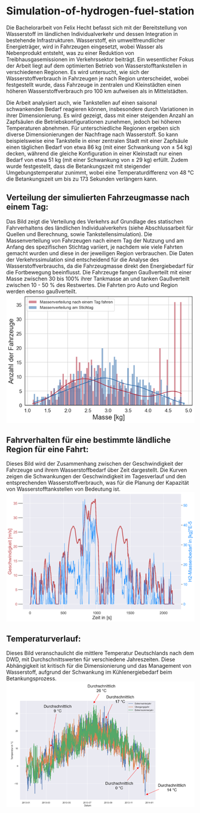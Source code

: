 # Simulation-of-hydrogen-fuel-station

Die Bachelorarbeit von Felix Hecht befasst sich mit der Bereitstellung von Wasserstoff im ländlichen Individualverkehr und dessen Integration in bestehende Infrastrukturen. Wasserstoff, ein umweltfreundlicher Energieträger, wird in Fahrzeugen eingesetzt, wobei Wasser als Nebenprodukt entsteht, was zu einer Reduktion von Treibhausgasemissionen im Verkehrssektor beiträgt. Ein wesentlicher Fokus der Arbeit liegt auf dem optimierten Betrieb von Wasserstofftankstellen in verschiedenen Regionen. Es wird untersucht, wie sich der Wasserstoffverbrauch in Fahrzeugen je nach Region unterscheidet, wobei festgestellt wurde, dass Fahrzeuge in zentralen und Kleinstädten einen höheren Wasserstoffverbrauch pro 100 km aufweisen als in Mittelstädten.

Die Arbeit analysiert auch, wie Tankstellen auf einen saisonal schwankenden Bedarf reagieren können, insbesondere durch Variationen in ihrer Dimensionierung. Es wird gezeigt, dass mit einer steigenden Anzahl an Zapfsäulen die Betriebskonfigurationen zunehmen, jedoch bei höheren Temperaturen abnehmen. Für unterschiedliche Regionen ergeben sich diverse Dimensionierungen der Nachfrage nach Wasserstoff. So kann beispielsweise eine Tankstelle in einer zentralen Stadt mit einer Zapfsäule einen täglichen Bedarf von etwa 86 kg (mit einer Schwankung von ± 54 kg) decken, während die gleiche Konfiguration in einer Kleinstadt nur einen Bedarf von etwa 51 kg (mit einer Schwankung von ± 29 kg) erfüllt. Zudem wurde festgestellt, dass die Betankungszeit mit steigender Umgebungstemperatur zunimmt, wobei eine Temperaturdifferenz von 48 °C die Betankungszeit um bis zu 173 Sekunden verlängern kann​​.

## Verteilung der simulierten Fahrzeugmasse nach einem Tag:
Das Bild zeigt die Verteilung des Verkehrs auf Grundlage des statischen Fahrverhaltens des ländlichen Individualverkehrs (siehe Abschlussarbeit für Quellen und Berechnung, sowie Tankstellensimulation). Die Massenverteilung von Fahrzeugen nach einem Tag der Nutzung und am Anfang des spezifischen Stichtag variiert, je nachdem wie viele Fahrten gemacht wurden und diese in der jeweiligen Region verbrauchen. Die Daten der Verkehrssimulation sind entscheidend für die Analyse des Wasserstoffverbrauchs, da die Fahrzeugmasse direkt den Energiebedarf für die Fortbewegung beeinflusst. Die Fahrzeuge fangen Gaußverteilt mit einer Masse zwischen 30 bis 100% ihrer Tankmasse an und tanken Gaußverteilt zwischen 10 - 50 % des Restwertes. Die Fahrten pro Auto und Region werden ebenso gaußverteilt.
![Verteilung der simulierten Fahrzeugmasse des Verkehrs einer Region](https://github.com/FelixGitReporian/Simulation-of-hydrogen-fuel-station/blob/main/Ergebnisse/Bilder/Beispiel%20Verteilung_%20Verkehr%201.png)


## Fahrverhalten für eine bestimmte ländliche Region für eine Fahrt:
Dieses Bild wird der Zusammenhang zwischen der Geschwindigkeit der Fahrzeuge und ihrem Wasserstoffbedarf über Zeit dargestellt. Die Kurven zeigen die Schwankungen der Geschwindigkeit im Tagesverlauf und den entsprechenden Wasserstoffverbrauch, was für die Planung der Kapazität von Wasserstofftankstellen von Bedeutung ist.
![Fahrverhalten](https://github.com/FelixGitReporian/Simulation-of-hydrogen-fuel-station/blob/main/Ergebnisse/Bilder/Resulte%20Fahrzeuge%203.png)

## Temperaturverlauf:
Dieses Bild veranschaulicht die mittlere Temperatur Deutschlands nach dem DWD, mit Durchschnittswerten für verschiedene Jahreszeiten. Diese Abhängigkeit ist kritisch für die Dimensionierung und das Management von Wasserstoff, aufgrund der Schwankung im Kühlenergiebedarf beim Betankungsprozess.
![Deutschlands durchschnittlicher Temperaturverlauf](https://github.com/FelixGitReporian/Simulation-of-hydrogen-fuel-station/blob/main/Ergebnisse/Bilder/Temperaturverlauf.png)
